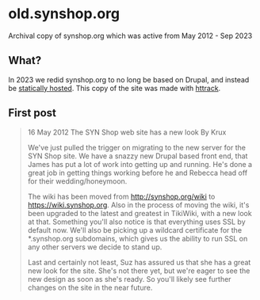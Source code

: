# old.synshop.org
Archival copy of synshop.org which was active from May 2012 - Sep 2023

## What?

In 2023 we redid synshop.org to no long be based on Drupal, and instead be [statically hosted](https://github.com/synshop/synshop.org).  This copy of the site was made with [httrack](https://github.com/xroche/httrack).

## First post

>  16 May 2012
> The SYN Shop web site has a new look
> By Krux
> 
> We've just pulled the trigger on migrating to the new server for the SYN Shop site.  We have a snazzy new Drupal based front end, that James has put a lot of work into getting up and running.  He's done a great job in getting things working before he and Rebecca head off for their wedding/honeymoon.
> 
> The wiki has been moved from http://synshop.org/wiki to https://wiki.synshop.org.  Also in the process of moving the wiki, it's been upgraded to the latest and greatest in TikiWiki, with a new look at that.  Something you'll also notice is that everything uses SSL by default now.  We'll also be picking up a wildcard certificate for the *.synshop.org subdomains, which gives us the ability to run SSL on any other servers we decide to stand up.
>
> Last and certainly not least, Suz has assured us that she has a great new look for the site.  She's not there yet, but we're eager to see the new design as soon as she's ready.  So you'll likely see further changes on the site in the near future.
